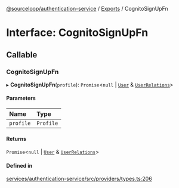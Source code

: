 [@sourceloop/authentication-service](../README.md) / [Exports](../modules.md) / CognitoSignUpFn

# Interface: CognitoSignUpFn

## Callable

### CognitoSignUpFn

▸ **CognitoSignUpFn**(`profile`): `Promise`<``null`` \| [`User`](../classes/User.md) & [`UserRelations`](UserRelations.md)\>

#### Parameters

| Name | Type |
| :------ | :------ |
| `profile` | `Profile` |

#### Returns

`Promise`<``null`` \| [`User`](../classes/User.md) & [`UserRelations`](UserRelations.md)\>

#### Defined in

[services/authentication-service/src/providers/types.ts:206](https://github.com/sourcefuse/loopback4-microservice-catalog/blob/6c16af104/services/authentication-service/src/providers/types.ts#L206)

